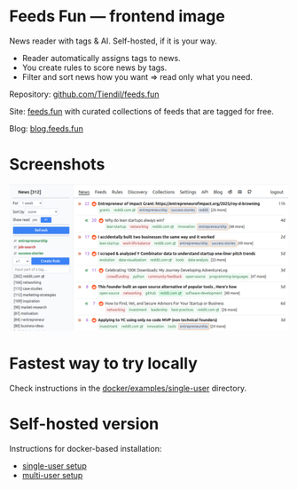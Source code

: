 # Feeds Fun — frontend image

News reader with tags & AI. Self-hosted, if it is your way.

- Reader automatically assigns tags to news.
- You create rules to score news by tags.
- Filter and sort news how you want ⇒ read only what you need.

Repository: [github.com/Tiendil/feeds.fun](https://github.com/Tiendil/feeds.fun)

Site: [feeds.fun](https://feeds.fun) with curated collections of feeds that are tagged for free.

Blog: [blog.feeds.fun](https://blog.feeds.fun)

# Screenshots

![News filtering](docs/images/news-filtering-example.png)

# Fastest way to try locally

Check instructions in the [docker/examples/single-user](docker/examples/single-user) directory.

# Self-hosted version

Instructions for docker-based installation:

- [single-user setup](docker/examples/single-user)
- [multi-user setup](docker/examples/multi-user)
